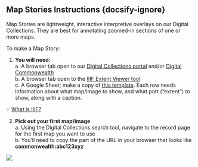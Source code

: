 ## Map Stories Instructions {docsify-ignore}

Map Stories are lightweight, interactive interpretive overlays on our Digital Collections. They are best for annotating zoomed-in sections of one or more maps. 

To make a Map Story: 
1. **You will need:** <br>
    a. A browser tab open to our [Digital Collections portal](https://collections.leventhalmap.org/ "Digital Collections portal") and/or [Digital Commonwealth](https://www.digitalcommonwealth.org/ "Digital Commonwealth")  <br>
    b. A browser tab open to the [IIIF Extent Viewer tool](https://geoservices.leventhalmap.org/iiif-extent-viewer/ "IIIF Extent Viewer tool")  <br> 
    c. A Google Sheet; make a copy of [this template](https://docs.google.com/spreadsheets/d/1oe9omQd62_WSQiV7o8WOZPawB2oNEwabAmrOxYTs0gE/edit?usp=sharing "this template"). Each row needs information about what map/image to show, and what part (“extent”) to show, along with a caption. 

<div class = "considerations"> 
💡 <a href = "https://geoservices.leventhalmap.org/docs/#/guides/tools-guides/map-stories/how-it-works" target = "_self">What is IIIF? </a> 
</div> 

2. **Pick out your first map/image**<br>
    a. Using the Digital Collections search tool, navigate to the record page for the first map you want to use <br> 
    b. You’ll need to copy the part of the URL in your browser that looks like **commonwealth:abc123xyz**

<img src='https://geoservices.leventhalmap.org/docs/media/img/identifier-dc.png'></img>
